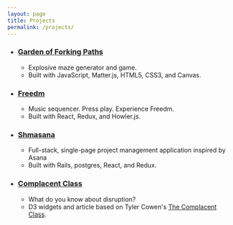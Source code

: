 ```yaml
---
layout: page
title: Projects
permalink: /projects/
---
```


* ### [Garden of Forking Paths](https://calebomusic.github.io/garden-of-forking-paths/)
  - Explosive maze generator and game.
  - Built with JavaScript, Matter.js, HTML5, CSS3, and Canvas.
* ### [Freedm](https://calebomusic.github.io/freedm/)
  - Music sequencer. Press play. Experience Freedm.
  - Built with React, Redux, and Howler.js.
* ### [Shmasana](https://shmasana.herokuapp.com)
  - Full-stack, single-page project management application inspired by Asana
  - Built with Rails, postgres, React, and Redux.
* ### [Complacent Class](https://calebomusic.github.io/complacentClass/)
  - What do you know about disruption?
  - D3 widgets and article based on Tyler Cowen's [ The Complacent Class](https://smile.amazon.com/Complacent-Class-Self-Defeating-Quest-American/dp/1250108691).
